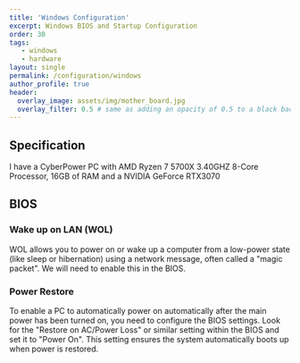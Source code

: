 ```yaml
---
title: 'Windows Configuration'
excerpt: Windows BIOS and Startup Configuration
order: 30
tags:
   - windows
   - hardware
layout: single
permalink: /configuration/windows
author_profile: true
header:
  overlay_image: assets/img/mother_board.jpg
  overlay_filter: 0.5 # same as adding an opacity of 0.5 to a black background
---
```


## Specification

I have a CyberPower PC with AMD Ryzen 7 5700X 3.40GHZ 8-Core Processor, 16GB of RAM and a NVIDIA GeForce RTX3070 

## BIOS

### Wake up on LAN (WOL)

WOL allows you to power on or wake up a computer from a low-power state (like sleep or hibernation) using a network message, often called a "magic packet". 
We will need to enable this in the BIOS.

### Power Restore

To enable a PC to automatically power on automatically after the main power has been turned on, you need to configure the BIOS settings. Look for the "Restore on AC/Power Loss" or similar setting within the BIOS and set it to "Power On". This setting ensures the system automatically boots up when power is restored.
